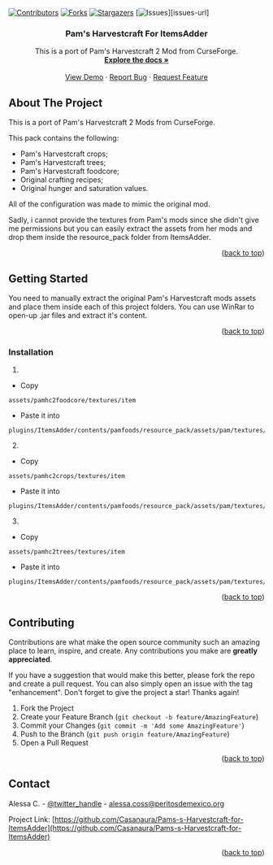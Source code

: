 [![Contributors][contributors-shield]][contributors-url]
[![Forks][forks-shield]][forks-url]
[![Stargazers][stars-shield]][stars-url]
[![Issues][issues-shield]][issues-url]


<h3 align="center">Pam's Harvestcraft For ItemsAdder</h3>

  <p align="center">
    This is a port of Pam's Harvestcraft 2 Mod from CurseForge. 
    <br />
    <a href="https://github.com/Casanaura/Pams-s-Harvestcraft-for-ItemsAdder"><strong>Explore the docs »</strong></a>
    <br />
    <br />
    <a href="https://github.com/Casanaura/Pams-s-Harvestcraft-for-ItemsAdder">View Demo</a>
    ·
    <a href="https://github.com/Casanaura/Pams-s-Harvestcraft-for-ItemsAdder/issues">Report Bug</a>
    ·
    <a href="https://github.com/Casanaura/Pams-s-Harvestcraft-for-ItemsAdder/issues">Request Feature</a>
  </p>
</div>



<!-- ABOUT THE PROJECT -->
## About The Project

This is a port of Pam's Harvestcraft 2 Mods from CurseForge. 

This pack contains the following:
- Pam's Harvestcraft crops;
- Pam's Harvestcraft trees;
- Pam's Harvestcraft foodcore;
- Original crafting recipes;
- Original hunger and saturation values.

All of the configuration was made to mimic the original mod.

Sadly, i cannot provide the textures from Pam's mods since she didn't give me permissions but you can easily extract the assets from her mods and drop them inside the resource_pack folder from ItemsAdder. 

<p align="right">(<a href="#readme-top">back to top</a>)</p>



<!-- GETTING STARTED -->
## Getting Started

You need to manually extract the original Pam's Harvestcraft mods assets and place them inside each of this project folders.
You can use WinRar to open-up .jar files and extract it's content.

<p align="right">(<a href="#readme-top">back to top</a>)</p>


### Installation

1.
- Copy 
```
assets/pamhc2foodcore/textures/item
```
- Paste it into 
```
plugins/ItemsAdder/contents/pamfoods/resource_pack/assets/pam/textures/item/foods
```

2.
- Copy 
```
assets/pamhc2crops/textures/item
```
- Paste it into 
```
plugins/ItemsAdder/contents/pamfoods/resource_pack/assets/pam/textures/item/crops
```

3.
- Copy 
```
assets/pamhc2trees/textures/item
```
- Paste it into 
```
plugins/ItemsAdder/contents/pamfoods/resource_pack/assets/pam/textures/item/trees
```

<p align="right">(<a href="#readme-top">back to top</a>)</p>



<!-- CONTRIBUTING -->
## Contributing

Contributions are what make the open source community such an amazing place to learn, inspire, and create. Any contributions you make are **greatly appreciated**.

If you have a suggestion that would make this better, please fork the repo and create a pull request. You can also simply open an issue with the tag "enhancement".
Don't forget to give the project a star! Thanks again!

1. Fork the Project
2. Create your Feature Branch (`git checkout -b feature/AmazingFeature`)
3. Commit your Changes (`git commit -m 'Add some AmazingFeature'`)
4. Push to the Branch (`git push origin feature/AmazingFeature`)
5. Open a Pull Request

<p align="right">(<a href="#readme-top">back to top</a>)</p>



<!-- CONTACT -->
## Contact

Alessa C. - [@twitter_handle](https://twitter.com/Kissadere) - alessa.coss@peritosdemexico.org

Project Link: [https://github.com/Casanaura/Pams-s-Harvestcraft-for-ItemsAdder](https://github.com/Casanaura/Pams-s-Harvestcraft-for-ItemsAdder)

<p align="right">(<a href="#readme-top">back to top</a>)</p>



<!-- MARKDOWN LINKS & IMAGES -->
<!-- https://www.markdownguide.org/basic-syntax/#reference-style-links -->
[contributors-shield]: https://img.shields.io/github/contributors/github_username/repo_name.svg?style=for-the-badge
[contributors-url]: https://github.com/github_username/repo_name/graphs/contributors
[forks-shield]: https://img.shields.io/github/forks/github_username/repo_name.svg?style=for-the-badge
[forks-url]: https://github.com/github_username/repo_name/network/members
[stars-shield]: https://img.shields.io/github/stars/github_username/repo_name.svg?style=for-the-badge
[stars-url]: https://github.com/github_username/repo_name/stargazers
[issues-shield]: https://img.shields.io/github/issues/github_username/repo_name.svg?style=for-the-badge
[linkedin-shield]: https://img.shields.io/badge/-LinkedIn-black.svg?style=for-the-badge&logo=linkedin&colorB=555
[linkedin-url]: https://linkedin.com/in/coss
